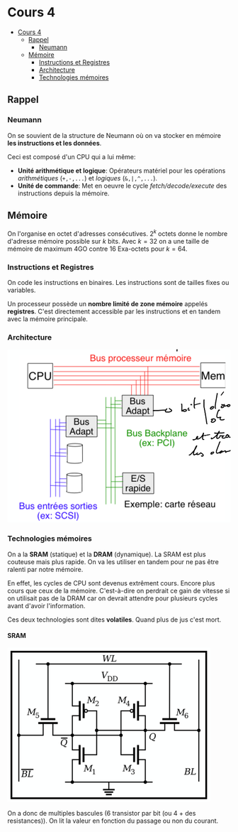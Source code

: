 # Cours 4

- [Cours 4](#cours-4)
  - [Rappel](#rappel)
    - [Neumann](#neumann)
  - [Mémoire](#mémoire)
    - [Instructions et Registres](#instructions-et-registres)
    - [Architecture](#architecture)
    - [Technologies mémoires](#technologies-mémoires)


## Rappel

### Neumann

On se souvient de la structure de Neumann où on va stocker en mémoire **les instructions et les données**.

Ceci est composé d'un CPU qui a lui même:
- **Unité arithmétique et logique**: Opérateurs matériel pour les opérations *arithmétiques* (`+,-,...`) et *logiques* (`&,|,^,...`).
- **Unité de commande**: Met en oeuvre le cycle *fetch/decode/execute* des instructions depuis la mémoire.


## Mémoire

On l'organise en octet d'adresses consécutives. $2^k$ octets donne le nombre d'adresse mémoire possible sur $k$ bits. Avec $k=32$ on a une taille de mémoire de maximum 4GO contre 16 Exa-octets pour $k=64$.

### Instructions et Registres

On code les instructions en binaires. Les instructions sont de tailles fixes ou variables. 

Un processeur possède un **nombre limité de zone mémoire** appelés **registres**. C'est directement accessible par les instructions et en tandem avec la mémoire principale.

### Architecture
![Alt text](image-7.png)

### Technologies mémoires

On a la **SRAM** (statique) et la **DRAM** (dynamique). La SRAM est plus couteuse mais plus rapide. On va les utiliser en tandem pour ne pas être ralenti par notre mémoire.

En effet, les cycles de CPU sont devenus extrêment cours. Encore plus cours que ceux de la mémoire. C'est-à-dire on perdrait ce gain de vitesse si on utilisait pas de la DRAM car on devrait attendre pour plusieurs cycles avant d'avoir l'information.

Ces deux technologies sont dites **volatiles**. Quand plus de jus c'est mort.

#### SRAM

![Alt text](image-8.png)

On a donc de multiples bascules (6 transistor par bit (ou 4 + des resistances)). On lit la valeur en fonction du passage ou non du courant.